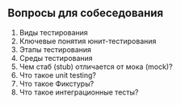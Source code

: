 ## Вопросы для собеседования

1. Виды тестирования
2. Ключевые понятия юнит-тестирования
3. Этапы тестирования
4. Среды тестирования
5. Чем стаб (stub) отличается от мока (mock)?
6. Что такое unit testing?
7. Что такое Фикстуры?
8. Что такое интеграционные тесты?


 
